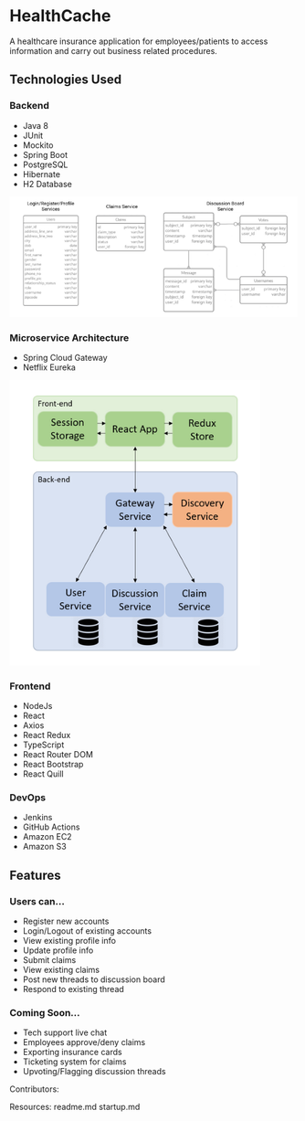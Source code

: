 # HealthCache

A healthcare insurance application for employees/patients to access information and carry out business related procedures. 

## Technologies Used

### Backend
- Java 8
- JUnit
- Mockito
- Spring Boot
- PostgreSQL
- Hibernate
- H2 Database

![](https://github.com/HealthCache/health-cache-java-backend/blob/main/Resource/ERD.png)

### Microservice Architecture
- Spring Cloud Gateway
- Netflix Eureka

![](https://github.com/HealthCache/health-cache-java-backend/blob/main/Resource/Arch.png)

### Frontend
- NodeJs
- React
- Axios
- React Redux
- TypeScript
- React Router DOM
- React Bootstrap
- React Quill

### DevOps
- Jenkins
- GitHub Actions
- Amazon EC2
- Amazon S3

## Features

### Users can...
- Register new accounts
- Login/Logout of existing accounts
- View existing profile info
- Update profile info
- Submit claims
- View existing claims 
- Post new threads to discussion board 
- Respond to existing thread

### Coming Soon...
- Tech support live chat
- Employees approve/deny claims
- Exporting insurance cards
- Ticketing system for claims
- Upvoting/Flagging discussion threads


Contributors:

Resources:
readme.md
startup.md
